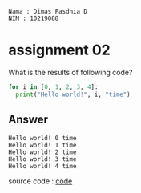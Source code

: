 ```
Nama : Dimas Fasdhia D
NIM : 10219088
```
# assignment 02
What is the results of following code?
```python
for i in [0, 1, 2, 3, 4]:
  print("Hello world!", i, "time")
```

## Answer
```
Hello world! 0 time
Hello world! 1 time
Hello world! 2 time
Hello world! 3 time
Hello world! 4 time
```


source code : [code](https://www.programiz.com/python-programming/online-compiler/)
